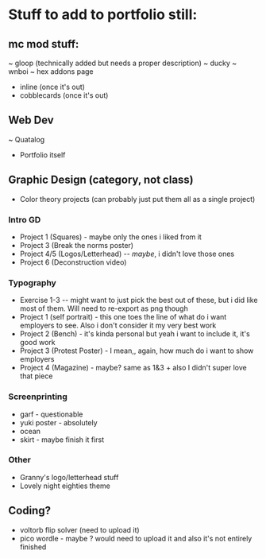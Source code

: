# Stuff to add to portfolio still:

## mc mod stuff:
~ gloop (technically added but needs a proper description)
~ ducky 
~ wnboi 
~ hex addons page 
- inline (once it's out)
- cobblecards (once it's out)

## Web Dev
~ Quatalog
- Portfolio itself

## Graphic Design (category, not class)

- Color theory projects (can probably just put them all as a single project)

### Intro GD
- Project 1 (Squares) - maybe only the ones i liked from it
- Project 3 (Break the norms poster)
- Project 4/5 (Logos/Letterhead) -- *maybe*, i didn't love those ones
- Project 6 (Deconstruction video)

### Typography
- Exercise 1-3 -- might want to just pick the best out of these, but i did like most of them. Will need to re-export as png though 
- Project 1 (self portrait) - this one toes the line of what do i want employers to see. Also i don't consider it my very best work
- Project 2 (Bench) - it's kinda personal but yeah i want to include it, it's good work
- Project 3 (Protest Poster) - I mean,, again, how much do i want to show employers
- Project 4 (Magazine) - maybe? same as 1&3 + also I didn't super love that piece

### Screenprinting
- garf - questionable 
- yuki poster - absolutely
- ocean
- skirt - maybe finish it first

### Other
- Granny's logo/letterhead stuff
- Lovely night eighties theme

## Coding?
- voltorb flip solver (need to upload it)
- pico wordle - maybe ? would need to upload it and also it's not entirely finished